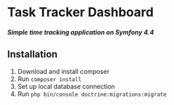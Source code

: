 Task Tracker Dashboard
=============
##### Simple time tracking application on Symfony 4.4

## Installation
 1. Download and install composer
 2. Run `composer install`
 3. Set up local database connection
 4. Run `php bin/console doctrine:migrations:migrate`